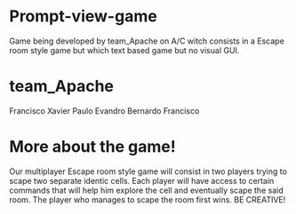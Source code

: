 # Prompt-view-game
Game being developed by team_Apache on A/C witch consists in a Escape room style game but which text based game but no visual GUI.

# team_Apache
Francisco Xavier
Paulo
Evandro
Bernardo
Francisco

# More about the game!
Our multiplayer Escape room style game will consist in two players trying to scape two separate identic cells. Each player will have access to certain commands that will help him explore the cell and eventually scape the said room. The player who manages to scape the room first wins. BE CREATIVE!
